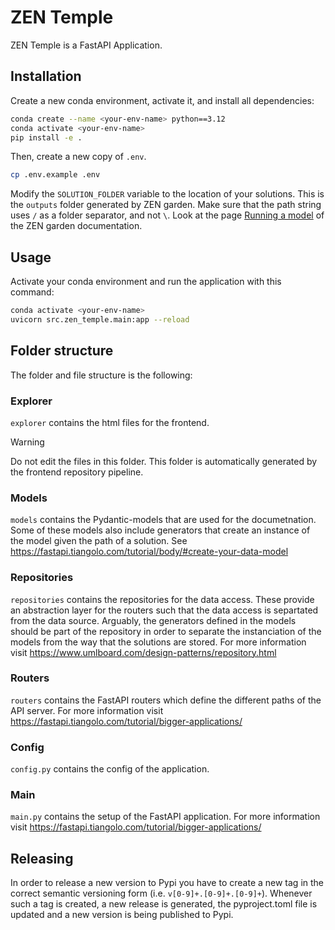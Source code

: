 # ZEN Temple
ZEN Temple is a FastAPI Application.

## Installation

Create a new conda environment, activate it, and install all dependencies:

```bash
conda create --name <your-env-name> python==3.12
conda activate <your-env-name>
pip install -e .
```

Then, create a new copy of `.env`.

```bash
cp .env.example .env
```

Modify the `SOLUTION_FOLDER` variable to the location of your solutions. This is the `outputs` folder generated by ZEN garden. Make sure that the path string uses `/` as a folder separator, and not `\`. Look at the page [Running a model](https://zen-garden.readthedocs.io/en/latest/files/user_guide/running_models.html#run-zen-garden-with-preexisting-datasets) of the ZEN garden documentation.

## Usage

Activate your conda environment and run the application with this command:

```bash
conda activate <your-env-name>
uvicorn src.zen_temple.main:app --reload
```

## Folder structure

The folder and file structure is the following:

### Explorer
`explorer` contains the html files for the frontend. 

> [!WARNING]  
> Do not edit the files in this folder. This folder is automatically generated by the frontend repository pipeline.


### Models
`models` contains the Pydantic-models that are used for the documetnation. Some of these models also include generators that create an instance of the model given the path of a solution. See https://fastapi.tiangolo.com/tutorial/body/#create-your-data-model

### Repositories
`repositories` contains the repositories for the data access. These provide an abstraction layer for the routers such that the data access is separtated from the data source. Arguably, the generators defined in the models should be part of the repository in order to separate the instanciation of the models from the way that the solutions are stored. For more information visit https://www.umlboard.com/design-patterns/repository.html

### Routers
`routers` contains the FastAPI routers which define the different paths of the API server. For more information visit https://fastapi.tiangolo.com/tutorial/bigger-applications/

### Config
`config.py` contains the config of the application.

### Main
`main.py` contains the setup of the FastAPI application. For more information visit https://fastapi.tiangolo.com/tutorial/bigger-applications/

## Releasing

In order to release a new version to Pypi you have to create a new tag in the correct semantic versioning form (i.e. `v[0-9]+.[0-9]+.[0-9]+`). Whenever such a tag is created, a new release is generated, the pyproject.toml file is updated and a new version is being published to Pypi.
